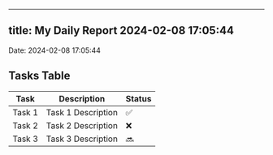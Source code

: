
---
title: My Daily Report 2024-02-08 17:05:44
---

Date: 2024-02-08 17:05:44

## Tasks Table

| Task | Description | Status |
|------|-------------|--------|
| Task 1 | Task 1 Description | ✅ |
| Task 2 | Task 2 Description | ❌ |
| Task 3 | Task 3 Description | 🔜 |
